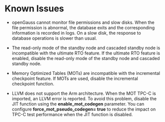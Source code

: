 # Known Issues<a name="EN-US_TOPIC_0289899194"></a>

-   openGauss cannot monitor file permissions and slow disks. When the file permission is abnormal, the database exits and the corresponding information is recorded in logs. On a slow disk, the response to database operations is slower than usual.

-   The read-only mode of the standby node and cascaded standby node is incompatible with the ultimate RTO feature. If the ultimate RTO feature is enabled, disable the read-only mode of the standby node and cascaded standby node.

-   Memory Optimized Tables (MOTs) are incompatible with the incremental checkpoint feature. If MOTs are used, disable the incremental checkpoint function.

-   LLVM does not support the Arm architecture. When the MOT TPC-C is imported, an LLVM error is reported. To avoid this problem, disable the JIT function using the **enable\_mot\_codegen** parameter. You can configure **force\_mot\_pseudo\_codegen= true** to reduce the impact on TPC-C test performance when the JIT function is disabled.
